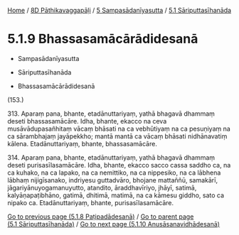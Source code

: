 
[Home](/) / [8D Pāthikavaggapāḷi](../...md) / [5 Sampasādanīyasutta](...md) / [5.1 Sāriputtasīhanāda](../8D/5/5.1.md)

# 5.1.9 Bhassasamācārādidesanā

* Sampasādanīyasutta

* Sāriputtasīhanāda

* Bhassasamācārādidesanā

(153.)

313\. Aparaṃ pana, bhante, etadānuttariyaṃ, yathā bhagavā dhammaṃ deseti bhassasamācāre. Idha, bhante, ekacco na ceva musāvādupasañhitaṃ vācaṃ bhāsati na ca vebhūtiyaṃ na ca pesuṇiyaṃ na ca sārambhajaṃ jayāpekkho; mantā mantā ca vācaṃ bhāsati nidhānavatiṃ kālena. Etadānuttariyaṃ, bhante, bhassasamācāre.

314\. Aparaṃ pana, bhante, etadānuttariyaṃ, yathā bhagavā dhammaṃ deseti purisasīlasamācāre. Idha, bhante, ekacco sacco cassa saddho ca, na ca kuhako, na ca lapako, na ca nemittiko, na ca nippesiko, na ca lābhena lābhaṃ nijigīsanako, indriyesu guttadvāro, bhojane mattaññū, samakārī, jāgariyānuyogamanuyutto, atandito, āraddhavīriyo, jhāyī, satimā, kalyāṇapaṭibhāno, gatimā, dhitimā, matimā, na ca kāmesu giddho, sato ca nipako ca. Etadānuttariyaṃ, bhante, purisasīlasamācāre.

[Go to previous page (5.1.8 Paṭipadādesanā)](5.1.8.md) / [Go to parent page (5.1 Sāriputtasīhanāda)](../8D/5/5.1.md) / [Go to next page (5.1.10 Anusāsanavidhādesanā)](5.1.10.md)


